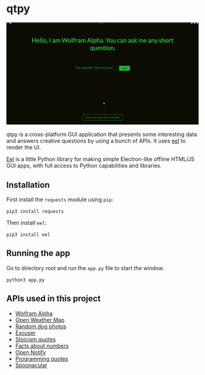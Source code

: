 # qtpy

![Demo gif](./demo.gif)

qtpy is a cross-platform GUI application that presents some interesting data and answers creative questions by using a bunch of APIs. It uses [eel](https://github.com/ChrisKnott/Eel) to render the UI.

[Eel](https://github.com/ChrisKnott/Eel) is a little Python library for making simple Electron-like offline HTML/JS GUI apps, with full access to Python capabilities and libraries.

## Installation

First install the `requests` module using `pip`:
```
pip3 install requests
```

Then install `eel`:
```
pip3 install eel
```

## Running the app

Go to directory root and run the `app.py` file to start the window.
```
python3 app.py
```

## APIs used in this project
* [Wolfram Alpha](https://products.wolframalpha.com/api/)
* [Open Weather Map](https://openweathermap.org/api)
* [Random dog photos](https://random.dog/woof.json)
* [Excuser](https://excuser.herokuapp.com/)
* [Stoicism quotes](https://github.com/tlcheah2/stoic-quote-lambda-public-api)
* [Facts about numbers](http://numbersapi.com/#random/trivia)
* [Open Notify](http://open-notify.org/)
* [Programming quotes](https://programming-quotes-api.herokuapp.com/)
* [Spoonacular](https://spoonacular.com/food-api)
